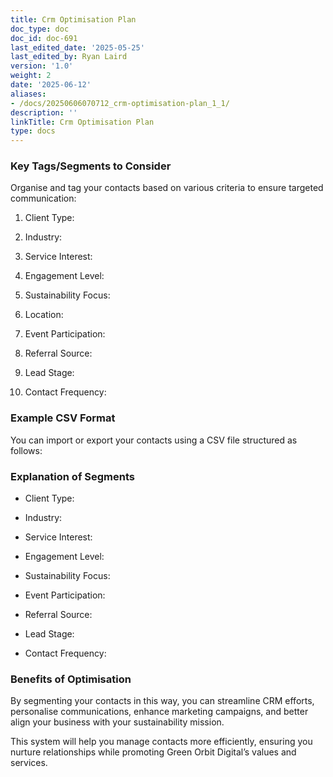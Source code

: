 ```yaml
---
title: Crm Optimisation Plan
doc_type: doc
doc_id: doc-691
last_edited_date: '2025-05-25'
last_edited_by: Ryan Laird
version: '1.0'
weight: 2
date: '2025-06-12'
aliases:
- /docs/20250606070712_crm-optimisation-plan_1_1/
description: ''
linkTitle: Crm Optimisation Plan
type: docs
---
```


### Key Tags/Segments to Consider

<!-- Unsupported block type: divider -->

Organise and tag your contacts based on various criteria to ensure targeted communication:

1. Client Type:

1. Industry:

1. Service Interest:

1. Engagement Level:

1. Sustainability Focus:

1. Location:

1. Event Participation:

1. Referral Source:

1. Lead Stage:

1. Contact Frequency:

<!-- Unsupported block type: divider -->

### Example CSV Format

You can import or export your contacts using a CSV file structured as follows:

<!-- Unsupported block type: code -->

### Explanation of Segments

<!-- Unsupported block type: divider -->

- Client Type:

- Industry:

- Service Interest:

- Engagement Level:

- Sustainability Focus:

- Event Participation:

- Referral Source:

- Lead Stage:

- Contact Frequency:

### Benefits of Optimisation

<!-- Unsupported block type: divider -->

By segmenting your contacts in this way, you can streamline CRM efforts, personalise communications, enhance marketing campaigns, and better align your business with your sustainability mission.

This system will help you manage contacts more efficiently, ensuring you nurture relationships while promoting Green Orbit Digital’s values and services.
